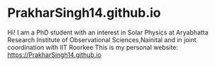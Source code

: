 # PrakharSingh14.github.io
Hi!
I am a PhD student with an interest in Solar Physics at Aryabhatta Research Institute of Observational Sciences,Nainital and in joint coordination with IIT Roorkee 
This is my personal website: https://PrakharSingh14.github.io
